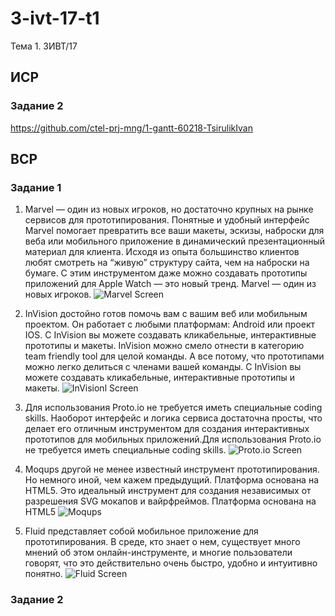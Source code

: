 # 3-ivt-17-t1
Тема 1. 3ИВТ/17
## ИСР
### Задание 2
https://github.com/ctel-prj-mng/1-gantt-60218-TsirulikIvan
## ВСР
### Задание 1 
1. Marvel — один из новых игроков, но достаточно крупных на рынке сервисов для прототипирования. Понятные и удобный интерфейс Marvel помогает превратить все ваши макеты, эскизы, наброски для веба или мобильного приложение в динамический презентационный материал для клиента. Исходя из опыта большинство клиентов любят смотреть на “живую” структуру сайта, чем на наброски на бумаге. С этим инструментом даже можно создавать прототипы приложений для Apple Watch — это новый тренд. Marvel — один из новых игроков.
![Marvel Screen](https://miro.medium.com/max/725/0*idEC0WYWZM8lCAv3.)


2. InVision достойно готов помочь вам с вашим веб или мобильным проектом. Он работает с любыми платформам: Android или проект IOS. С InVision вы можете создавать кликабельные, интерактивные прототипы и макеты. InVision можно смело отнести в категорию team friendly tool для целой команды. А все потому, что прототипами можно легко делиться с членами вашей команды. С InVision вы можете создавать кликабельные, интерактивные прототипы и макеты.
![InVisionl Screen](https://miro.medium.com/max/725/0*RSoTPrVt7MLvyHaH.)


3. Для использования Proto.io не требуется иметь специальные coding skills. Наоборот интерфейс и логика сервиса достаточна просты, что делает его отличным инструментом для создания интерактивных прототипов для мобильных приложений.Для использования Proto.io не требуется иметь специальные coding skills.
![Proto.io Screen](https://miro.medium.com/max/725/0*GyG17Ps1GAxwZCay.)


4. Moqups другой не менее известный инструмент прототипирования. Но немного иной, чем кажем предыдущий. Платформа основана на HTML5. Это идеальный инструмент для создания независимых от разрешения SVG мокапов и вайрфреймов. Платформа основана на HTML5
![Moqups](https://miro.medium.com/max/725/0*XS_N2R19Ycy-G3a0.)


5. Fluid представляет собой мобильное приложение для прототипирования. В среде, кто знает о нем, существует много мнений об этом онлайн-инструменте, и многие пользователи говорят, что это действительно очень быстро, удобно и интуитивно понятно.
![Fluid Screen](https://miro.medium.com/max/725/0*UCMNmrQfoFvmICp0.)
### Задание 2
